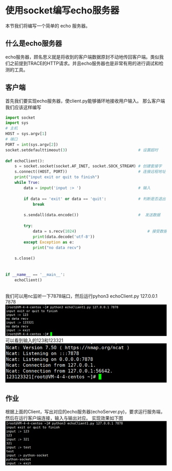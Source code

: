 # 使用socket编写echo服务器
本节我们将编写一个简单的 echo 服务器。
## 什么是echo服务器
echo服务器，顾名思义就是将收到的客户端数据原封不动地传回客户端。类似我们之前提到TRACE的HTTP请求。并且echo服务器也是非常有用的进行调试和检测的工具。

## 客户端
首先我们要实现echo服务器，使client.py能够循环地接收用户输入。
那么客户端我们应该这样编写
```python
import socket
import sys
# 主机
HOST = sys.argv[1]
# 端口
PORT = int(sys.argv[2])
socket.setdefaulttimeout(3)                               # 设置超时

def echoClient():
    s = socket.socket(socket.AF_INET, socket.SOCK_STREAM) # 创建套接字
    s.connect((HOST, PORT))                               # 连接远程地址
    print("input exit or quit to finish")
    while True:
        data = input('input :> ')                         # 输入

        if data == 'exit' or data == 'quit':              # 判断是否退出
            break
            
        s.sendall(data.encode())                          #  发送数据
        
        try:
			data = s.recv(1024)                               # 接受数据
			print(data.decode('utf-8'))
		except Exception as e:
			print("no data recv")

    s.close()


if __name__ == '__main__':
    echoClient()
                
```
我们可以用nc监听一下7878端口，然后运行pyhon3 echoClient.py 127.0.0.1 7878
![image](../../assets/Pasted_image_20220814161211.png)
可以看到输入的123和123321
![image](../../assets/Pasted_image_20220814161223.png)

## 作业
根据上面的Client，写出对应的echo服务器(echoServer.py)，要求运行服务端，然后在运行客户端连接，输入与输出对应。
实现效果如下图
![image](../../assets/Pasted_image_20220814161655.png)